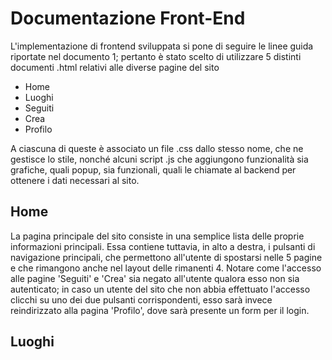 # Documentazione Front-End

L'implementazione di frontend sviluppata si pone di seguire le linee guida riportate nel documento 1; pertanto è stato scelto di utilizzare 5 distinti documenti .html relativi alle diverse pagine del sito

- Home
- Luoghi
- Seguiti
- Crea
- Profilo

A ciascuna di queste è associato un file .css dallo stesso nome, che ne gestisce lo stile, nonché alcuni script .js che aggiungono funzionalità sia grafiche, quali popup, sia funzionali, quali le chiamate al backend per ottenere i dati necessari al sito.

## Home

La pagina principale del sito consiste in una semplice lista delle proprie informazioni principali. Essa contiene tuttavia, in alto a destra, i pulsanti di navigazione principali, che permettono all'utente di spostarsi nelle 5 pagine e che rimangono anche nel layout delle rimanenti 4.
Notare come l'accesso alle pagine 'Seguiti' e 'Crea' sia negato all'utente qualora esso non sia autenticato; in caso un utente del sito che non abbia effettuato l'accesso clicchi su uno dei due pulsanti corrispondenti, esso sarà invece reindirizzato alla pagina 'Profilo', dove sarà presente un form per il login.

## Luoghi


